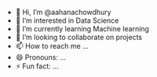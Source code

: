 - 👋 Hi, I’m @aahanachowdhury
- 👀 I’m interested in Data Science
- 🌱 I’m currently learning Machine learning
- 💞️ I’m looking to collaborate on projects
- 📫 How to reach me ...
- 😄 Pronouns: ...
- ⚡ Fun fact: ...

<!---
aahanachowdhury/aahanachowdhury is a ✨ special ✨ repository because its `README.md` (this file) appears on your GitHub profile.
You can click the Preview link to take a look at your changes.
--->
